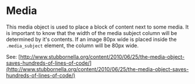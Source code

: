Media
=====

This media object is used to place a block of content next to some media. It is important to know that the width of the media subject column will be determined by it's contents.
If an image 80px wide is placed inside the `.media_subject` element, the column will be 80px wide.

See: [http://www.stubbornella.org/content/2010/06/25/the-media-object-saves-hundreds-of-lines-of-code/](http://www.stubbornella.org/content/2010/06/25/the-media-object-saves-hundreds-of-lines-of-code/)
